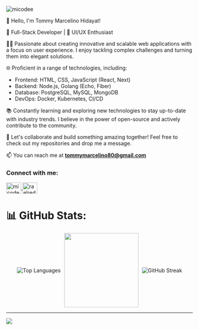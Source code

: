 <p align="left"> <img src="https://komarev.com/ghpvc/?username=micodee&label=Profile%20views&color=0e75b6&style=flat" alt="micodee" /> </p>

👋 Hello, I'm Tommy Marcelino Hidayat!

🚀 Full-Stack Developer | 🎨 UI/UX Enthusiast

👨‍💻 Passionate about creating innovative and scalable web applications with a focus on user experience. I enjoy tackling complex challenges and turning them into elegant solutions. 

🌐 Proficient in a range of technologies, including:
   - Frontend: HTML, CSS, JavaScript (React, Next)
   - Backend: Node.js, Golang (Echo, Fiber)
   - Database: PostgreSQL, MySQL, MongoDB
   - DevOps: Docker, Kubernetes, CI/CD

📚 Constantly learning and exploring new technologies to stay up-to-date with industry trends. I believe in the power of open-source and actively contribute to the community.

🎯 Let's collaborate and build something amazing together! Feel free to check out my repositories and drop me a message.

📫 You can reach me at **tommymarcelino80@gmail.com**

<h3 align="left">Connect with me:</h3>
<p align="left">
<a href="linkedin.com/in/tommy16" target="blank">
  <img align="center" src="https://raw.githubusercontent.com/rahuldkjain/github-profile-readme-generator/master/src/images/icons/Social/linked-in-alt.svg" alt="micodee" height="30" width="40" />
</a>
<a href="https://instagram.com/micodeee" target="blank">
  <img align="center" src="https://raw.githubusercontent.com/rahuldkjain/github-profile-readme-generator/master/src/images/icons/Social/instagram.svg" alt="raelredd" height="30" width="40" />
</a>
</p>

# 📊 GitHub Stats:
<div style="display: flex; justify-content: center; align-items: center;">
  <img src="https://github-readme-stats.vercel.app/api/top-langs/?username=micodee&theme=radical&hide_border=true&include_all_commits=true&count_private=false&layout=compact" alt="Top Languages" style="margin-right: 10px;">
  <img width="200" src="https://cdn.dribbble.com/users/1059583/screenshots/4171367/coding-freak.gif">
  <img src="https://github-readme-streak-stats.herokuapp.com/?user=micodee&theme=radical&hide_border=true" alt="GitHub Streak" style="margin-left: 10px;">
</div>

---
[![](https://visitcount.itsvg.in/api?id=micodee&icon=0&color=0)](https://visitcount.itsvg.in)

<!--
**micodee/micodee** is a ✨ _special_ ✨ repository because its `README.md` (this file) appears on your GitHub profile.

Here are some ideas to get you started:

- 🔭 I’m currently working on ...
- 🌱 I’m currently learning ...
- 👯 I’m looking to collaborate on ...
- 🤔 I’m looking for help with ...
- 💬 Ask me about ...
- 📫 How to reach me: ...
- 😄 Pronouns: ...
- ⚡ Fun fact: ...
-->
